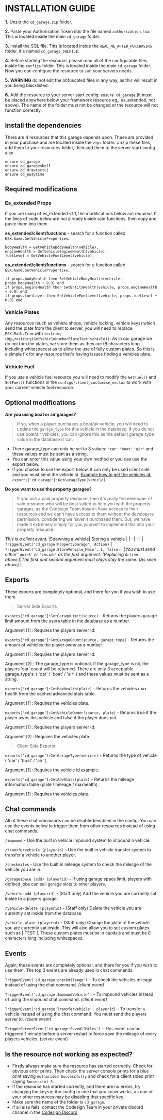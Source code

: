 
# INSTALLATION GUIDE
**1.** Unzip the `cd_garage.zip` folder.

**2.** Paste your Authorisation Token into the file named `authorization.lua`. This is located inside the main `cd_garage` folder.

**3.** Install the SQL file. This is located inside the `READ_ME_AFTER_PURCHASING` folder, it's named `cd_garage_SQLFILE`.

**4.** Before starting the resource, please read all of the configurable files inside the `configs` folder. This is located inside the main `cd_garage` folder. Now you can configure the resource to suit your servers needs.
 
 **5.** **WARNING** do not edit the obfuscated files in any way, as this will result in you being blacklisted.
 
 **6.** Add the resource to your server start config: `ensure cd_garage` (it must be placed anywhere below your framework resource eg., es_extended, not above). The name of the folder must not be changed or the resource will not function correctly.

## Install the dependencies
There are 4 resources that this garage depends upon. These are provided in your purchase and are located inside the `zips` folder. Unzip these files, add them to your resources folder, then add them to the server start config also.

    ensure cd_garage
    ensure cd_garageshell
    ensure cd_drawtextui
    ensure cd_easytime

## Required modifications

### Es_extended Props

If you are using of es_extended v1.1, the modifications below are required. If the lines of code below are not already inside said functions, then copy and paste them into them.

**es_extended/client/functions** - search for a function called `ESX.Game.GetVehicleProperties`.

    bodyHealth = GetVehicleBodyHealth(vehicle),
    engineHealth = GetVehicleEngineHealth(vehicle),
    fuelLevel = GetVehicleFuelLevel(vehicle),

**es_extended/client/functions**   - search for a function called `ESX.Game.SetVehicleProperties`.

    if props.bodyHealth then SetVehicleBodyHealth(vehicle, props.bodyHealth + 0.0) end
    if props.engineHealth then SetEntityHealth(vehicle, props.engineHealth + 0.0) end
    if props.fuelLevel then SetVehicleFuelLevel(vehicle, props.fuelLevel + 0.0) end

### Vehicle Plates

Any resources (such as vehicle shops, vehicle locking, vehicle keys) which send the plate from the client to server, you will need to replace `ESX.Math.Trim` with `tostring` (eg.,`tostring(GetVehicleNumberPlateText(vehicle))`. As in our garage we do not trim the plates, we store them as they are (8 characters long including whitespaces) as to allow the use of fully custom plates. So this is a simple fix for any resource that's having issues finding a vehicles plate.

### Vehicle Fuel

If you use a vehicle fuel resource you will need to modify the `GetFuel()` and `SetFuel()` functions in the `configs/client_customise_me.lua` to work with your current vehicle fuel resource.

## Optional modifications

**Are you using boat or air garages?**

> If so, when a player purchases a boat/air vehicle, you will need to update the `garage_type` for this vehicle in the database. If you do not use boat/air vehicles, you can ignore this as the default garage_type value in the database is car.

- There garage_type can only be set to 3 values: `'car'` `'boat'` `'air'` and these values must be sent as a string.
 - You can enter this value using your own method or you can use the export below.
 - If you choose to use the export below, it can only be used client side and you must send the vehicle id. [Example how to get the vehicles id.](https://runtime.fivem.net/doc/natives/?_0x9A9112A0FE9A4713)
`exports['cd_garage']:GetGarageType(vehicle)`

**Do you want to use the property garages?**

> If you use a paid property resource, then it's really the developer of said resource who will be best suited to help you with the property garages, as the Codesign Team dosen't have access to their resources and we can't have access to them without the developers permission, considering we haven't purchased them. But, we have made it extremely simply for you yourself to implement this into your property resource.

*This is a client event.*
|Spawning a vehicle| Storing a vehicle |
|--|--|
| `TriggerEvent('cd_garage:PropertyGarage', Action)` | `TriggerEvent('cd_garage:StoreVehicle_Main', 1, false)` |
|*You must send either `'quick'` or `'inside'` as the first argument. (Replacing `Action` above.)*|*The first and second argument must alays stay the same. (As seen above).*|

## Exports
These exports are completely optional, and there for you if you wish to use them.

>Server Side Exports

`exports['cd_garage']:GetGarageLimit(source)` - Returns the players garage limit amount from the users table in the database as a number.

Argument [1] : Requires the players server id.

`exports['cd_garage']:GetGarageCount(source, garage_type)` - Returns the amount of vehicles the player owns as a number.

Argument [1] : Requires the players server id.

Argument [2] : The garage_type is optional. If the garage_type is nil, the players 'car' count will be returned.  There are only 3  acceptable garage_type's:  ( 'car' / 'boat' / 'air' ) and these values must be sent as a string.

`exports['cd_garage']:GetMaxHealth(plate)` - Returns the vehicles max health from the cached advanced stats table.

Argument [1] : Requires the vehicles plate.

`exports['cd_garage']:GetVehicleOwner(source, plate)` - Returns true if the player owns this vehicle and false if the player does not.

Argument [1] : Requires the players server id.

Argument [2] : Requires the vehicles plate.

> Client Side Exports

`exports['cd_garage']:GetGarageType(vehicle)` - Returns the type of vehicle ( 'car' / 'boat' / 'air' ).

Argument [1] : Requires the vehicle id [example](https://runtime.fivem.net/doc/natives/?_0x9A9112A0FE9A4713).

`exports['cd_garage']:GetAdvStats(plate)` - Returns the mileage information table (plate / mileage / maxhealth).

Argument [1] : Requires the vehicles plate.

## Chat commands

All of these chat commands can be disabled/enabled in the config. You can use the events below to trigger them from other resources instead of using chat commands.

`/impound`  - Use the built in vehicle impound system to impound a vehicle.

`/transfervehicle (playerid)`  - Use the built in vehicle transfer system to transfer a vehicle to another player.

`/checkmiles`  - Use the built in mileage system to check the mileage of the vehicle you are in.

`/garagespace (add) (playerid)`  - If using garage space limit, players with defined jobs can sell garage slots to other players.

`/vehicle-add (playerid)`  - (Staff only) Add the vehicle you are currently sat inside to a players garage.

`/vehicle-delete (playerid)`  - (Staff only) Delete the vehicle you are currently sat inside from the database.

`/vehicle-plate (playerid)`  - (Staff only) Change the plate of the vehicle you are currently sat inside. This will also allow you to set custom plates such as [  TEST  ]. These custom plates must be in capitals and must be 8 characters long including whitespaces.

## Events
Again, these events are completely optional, and there for you if you wish to use them. The top 3 events are already used in chat commands.

`TriggerEvent('cd_garage:checkmileage')` - To check the vehicles mileage instead of using the chat command. *(client event)*

`TriggerEvent('cd_garage:ImpoundVehicle')` - To impound vehicles instead of using the impound chat command. *(client event)*

`TriggerEvent('cd_garage:TransferVehicle', playerid)` - To transfer a vehicle instead of using the chat command. You must send the players server id. *(client event)*

`TriggerServerEvent('cd_garage:SaveAllMiles')` - This event can be triggered 1 minute before a server restart to force save the mileage of every players vehicles. (server event)

## Is the resource not working as expected?
- Firstly always make sure the resource has started correctly. Check for obvious error prints. Then check the server console prints for a blue print saying `Authorised Successfully` and check for a client sided print saying `Successful 3`.
- If the resource has started correctly, and there are no errors, try changing the keys in the config to one that you know works, as one of your other resources may be disabling that specific key.
- Make sure the name of the folder is `cd_garage`.
- If all else fails, contact the Codesign Team in your private discord channel in the [Codesign Discord](https://discord.gg/HmDFGp62Tr).
